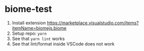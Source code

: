# biome-test

1. Install extension https://marketplace.visualstudio.com/items?itemName=biomejs.biome
2. Setup repo: `yarn`
3. See that `yarn lint` works
4. See that lint/format inside VSCode does not work
